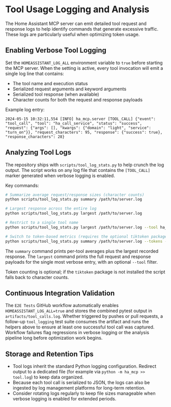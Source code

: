 # Tool Usage Logging and Analysis

The Home Assistant MCP server can emit detailed tool request and response logs to
help identify commands that generate excessive traffic. These logs are
particularly useful when optimizing token usage.

## Enabling Verbose Tool Logging

Set the `HOMEASSISTANT_LOG_ALL` environment variable to `true` before starting
the MCP server. When the setting is active, every tool invocation will emit a
single log line that contains:

- The tool name and execution status
- Serialized request arguments and keyword arguments
- Serialized tool response (when available)
- Character counts for both the request and response payloads

Example log entry:

```text
2024-05-15 10:32:11,554 [INFO] ha_mcp.server [TOOL_CALL] {"event": "tool_call", "tool": "ha_call_service", "status": "success", "request": {"args": [], "kwargs": {"domain": "light", "service": "turn_on"}}, "request_characters": 95, "response": {"success": true}, "response_characters": 28}
```

## Analyzing Tool Logs

The repository ships with `scripts/tool_log_stats.py` to help crunch the log
output. The script works on any log file that contains the `[TOOL_CALL]` marker
generated when verbose logging is enabled.

Key commands:

```bash
# Summarize average request/response sizes (character counts)
python scripts/tool_log_stats.py summary /path/to/server.log

# Largest response across the entire log
python scripts/tool_log_stats.py largest /path/to/server.log

# Restrict to a single tool name
python scripts/tool_log_stats.py largest /path/to/server.log --tool ha_call_service

# Switch to token-based metrics (requires the optional tiktoken package)
python scripts/tool_log_stats.py summary /path/to/server.log --tokens --encoding cl100k_base
```

The `summary` command prints per-tool averages plus the largest recorded
response. The `largest` command prints the full request and response payloads
for the single most verbose entry, with an optional `--tool` filter.

Token counting is optional; if the `tiktoken` package is not installed the
script falls back to character counts.

## Continuous Integration Validation

The `E2E Tests` GitHub workflow automatically enables
`HOMEASSISTANT_LOG_ALL=true` and stores the combined pytest output in
`artifacts/tool_calls.log`. Whether triggered by pushes or pull requests, a
follow-up `tool_logging` test suite consumes the artifact and runs the helpers
above to ensure at least one successful tool call was captured. Workflow
failures flag regressions in verbose logging or the analysis pipeline long
before optimization work begins.

## Storage and Retention Tips

- Tool logs inherit the standard Python logging configuration. Redirect output
  to a dedicated file (for example via `python -m ha_mcp >> tool.log`) to keep
  data organized.
- Because each tool call is serialized to JSON, the logs can also be ingested
  by log management platforms for long-term retention.
- Consider rotating logs regularly to keep file sizes manageable when verbose
  logging is enabled for extended periods.
